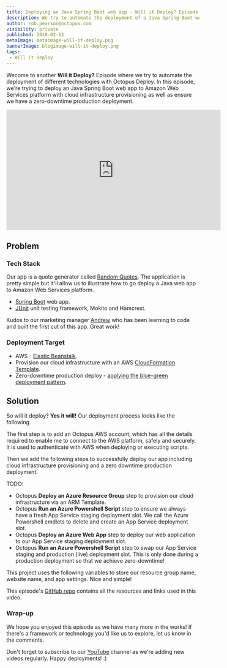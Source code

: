```yaml
---
title: Deploying an Java Spring Boot web app - Will it Deploy? Episode 2
description: We try to automate the deployment of a Java Spring Boot web app AWS Elastic Beanstalk with infrastructure provisioning and zero production downtime.
author: rob.pearson@octopus.com
visibility: private
published: 2018-02-12
metaImage: metaimage-will-it-deploy.png
bannerImage: blogimage-will-it-deploy.png
tags:
 - Will it Deploy
---
```


Wecome to another **Will it Deploy?** Episode where we try to automate the deployment of different technologies with Octopus Deploy.  In this episode, we're trying to deploy an Java Spring Boot web app to Amazon Web Services platform with cloud infrastructure provisioning as well as ensure we have a zero-downtime production deployment.

<iframe width="560" height="315" src="https://www.youtube.com/embed/TODO" frameborder="0" allow="autoplay; encrypted-media" allowfullscreen></iframe>

## Problem

### Tech Stack

Our app is a quote generator called [Random Quotes](https://github.com/OctopusSamples/WillItDeploy-Episode002). The application is pretty simple but it'll allow us to illustrate how to go deploy a Java web app to Amazon Web Services platform.

* [Spring Boot](https://projects.spring.io/spring-boot/) web app.
* [JUnit](http://junit.org/) unit testing framework, Mokito and Hamcrest.

Kudos to our marketing manager [Andrew](https://twitter.com/andrewmaherbne) who has been learning to code and built the first cut of this app. Great work! 

### Deployment Target



* AWS - [Elastic Beanstalk](https://aws.amazon.com/elasticbeanstalk/).
* Provision our cloud infrastructure with an AWS [CloudFormation Template](https://aws.amazon.com/cloudformation/).
* Zero-downtime production deploy - [applying the blue-green deployment pattern](https://octopus.com/docs/deployment-patterns/blue-green-deployments).

## Solution

So will it deploy? **Yes it will!** Our deployment process looks like the following.



The first step is to add an Octopus AWS account, which has all the details required to enable me to connect to the AWS platform, safely and securely. It is used to authenticate with AWS when deploying or executing scripts.



Then we add the following steps to successfully deploy our app including cloud infrastructure provisioning and a zero downtime production deployment.

TODO:

- Octopus **Deploy an Azure Resource Group** step to provision our cloud infrastructure via an ARM Template.
- Octopus **Run an Azure Powershell Script** step to ensure we always have a fresh App Service staging deployment slot. We call the Azure Powershell cmdlets to delete and create an App Service deployment slot.
- Octopus **Deploy an Azure Web App** step to deploy our web application to our App Service staging deployment slot.
- Octopus **Run an Azure Powershell Script** step to swap our App Service staging and production (live) deployment slot. This is only done during a production deployment so that we achieve zero-downtime!

This project uses the following variables to store our resource group name, website name, and app settings. Nice and simple!

This episode's [GitHub repo](https://github.com/OctopusSamples/WillItDeploy-Episode001) contains all the resources and links used in this video.

### Wrap-up

We hope you enjoyed this episode as we have many more in the works! If there's a framework or technology you'd like us to explore, let us know in the comments.

Don't forget to subscribe to our [YouTube](https://youtube.com/octopusdeploy) channel as we're adding new videos regularly. Happy deployments! :)


